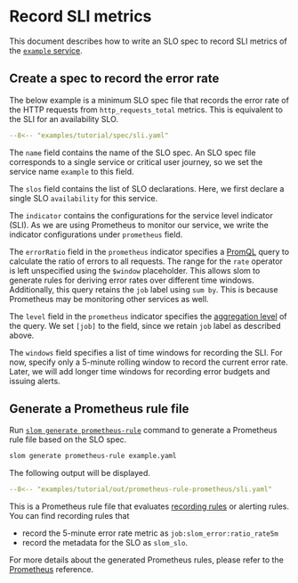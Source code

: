 # Record SLI metrics

This document describes how to write an SLO spec to record SLI metrics of the [`example` service](./prerequisite.md).

## Create a spec to record the error rate

The below example is a minimum SLO spec file that records the error rate of the HTTP requests from `http_requests_total` metrics.
This is equivalent to the SLI for an availability SLO.

```yaml title="example.yaml", linenums="1"
--8<-- "examples/tutorial/spec/sli.yaml"
```

The `name` field contains the name of the SLO spec.
An SLO spec file corresponds to a single service or critical user journey, so we set the service name `example` to this field.

The `slos` field contains the list of SLO declarations. Here, we first declare a single SLO `availability` for this service.

The `indicator` contains the configurations for the service level indicator (SLI).
As we are using Prometheus to monitor our service, we write the indicator configurations under `prometheus` field.

The `errorRatio` field in the `prometheus` indicator specifies a [PromQL](https://prometheus.io/docs/prometheus/latest/querying/basics/) query to calculate the ratio of errors to all requests.
The range for the `rate` operator is left unspecified using the `$window` placeholder.
This allows slom to generate rules for deriving error rates over different time windows.
Additionally, this query retains the `job` label using `sum by`.
This is because Prometheus may be monitoring other services as well.

The `level` field in the `prometheus` indicator specifies the [aggregation level](https://prometheus.io/docs/practices/rules/#naming) of the query. We set `[job]` to the field, since we retain `job` label as described above.

The `windows` field specifies a list of time windows for recording the SLI.
For now, specify only a 5-minute rolling window to record the current error rate. Later, we will add longer time windows for recording error budgets and issuing alerts.

## Generate a Prometheus rule file

Run [`slom generate prometheus-rule`](../../references/cli/generate/prometheus_rule.md) command to generate a Prometheus rule file based on the SLO spec.

```sh
slom generate prometheus-rule example.yaml
```

The following output will be displayed.

```yaml
--8<-- "examples/tutorial/out/prometheus-rule-prometheus/sli.yaml"
```

This is a Prometheus rule file that evaluates [recording rules](https://prometheus.io/docs/prometheus/latest/configuration/recording_rules/) or alerting rules.
You can find recording rules that

- record the 5-minute error rate metric as `job:slom_error:ratio_rate5m`
- record the metadata for the SLO as `slom_slo`.

For more details about the generated Prometheus rules, please refer to the [Prometheus](../../references/metrics/prometheus/index.md) reference.
